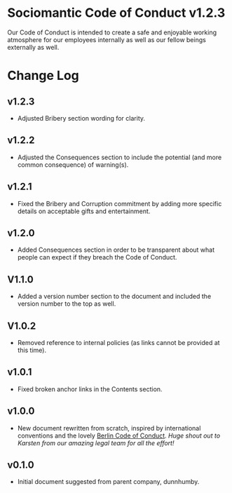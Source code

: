 # Sociomantic Code of Conduct v1.2.3

Our Code of Conduct is intended to create a safe and enjoyable working atmosphere for our employees internally as well as our fellow beings externally as well.

# Change Log

## v1.2.3

 * Adjusted Bribery section wording for clarity.

## v1.2.2

 * Adjusted the Consequences section to include the potential (and more common consequence) of warning(s).

## v1.2.1

 * Fixed the Bribery and Corruption commitment by adding more specific details on acceptable gifts and entertainment.

## v1.2.0

 * Added Consequences section in order to be transparent about what people can expect if they breach the Code of Conduct.

## V1.1.0

 * Added a version number section to the document and included the version number to the top as well.

## V1.0.2

 * Removed reference to internal policies (as links cannot be provided at this time).

## v1.0.1

 * Fixed broken anchor links in the Contents section.

## v1.0.0

 * New document rewritten from scratch, inspired by international conventions and the lovely [Berlin Code of Conduct](http://berlincodeofconduct.org/). _Huge shout out to Karsten from our amazing legal team for all the effort!_

## v0.1.0

 * Initial document suggested from parent company, dunnhumby.